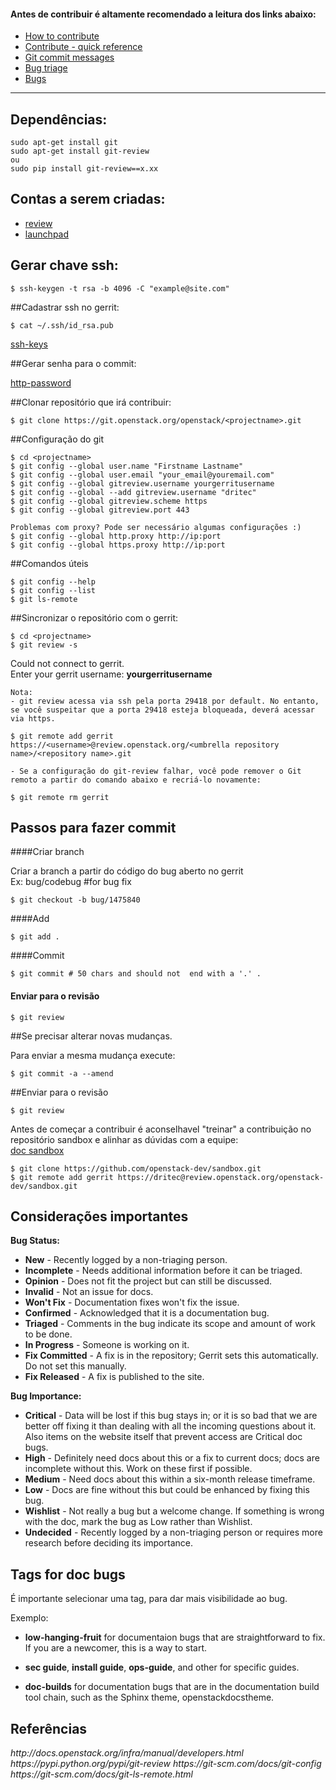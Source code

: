 
#### Antes de contribuir é altamente recomendado a leitura dos links abaixo:

* [How to contribute](https://wiki.openstack.org/wiki/How_To_Contribute)
* [Contribute - quick reference](http://docs.openstack.org/infra/manual/developers.html)
* [Git commit messages](https://wiki.openstack.org/wiki/GitCommitMessages)
* [Bug triage](https://wiki.openstack.org/wiki/BugTriage)
* [Bugs](https://wiki.openstack.org/wiki/Bugs)

---
## Dependências:

```
sudo apt-get install git  
sudo apt-get install git-review  
ou  
sudo pip install git-review==x.xx
```

## Contas a serem criadas:
* [review](https://review.openstack.org/)  
* [launchpad](https://launchpad.net/)



## Gerar chave ssh:
```
$ ssh-keygen -t rsa -b 4096 -C "example@site.com"
```
##Cadastrar ssh no gerrit:
```
$ cat ~/.ssh/id_rsa.pub
```
[ssh-keys](https://review.openstack.org/#/settings/ssh-keys)

##Gerar senha para o commit:

[http-password](https://review.openstack.org/#/settings/http-password)


##Clonar repositório que irá contribuir:
```
$ git clone https://git.openstack.org/openstack/<projectname>.git
```

##Configuração do git
```
$ cd <projectname>
$ git config --global user.name "Firstname Lastname"  
$ git config --global user.email "your_email@youremail.com"  
$ git config --global gitreview.username yourgerritusername  
$ git config --global --add gitreview.username "dritec"  
$ git config --global gitreview.scheme https  
$ git config --global gitreview.port 443  
```

```
Problemas com proxy? Pode ser necessário algumas configurações :)  
$ git config --global http.proxy http://ip:port  
$ git config --global https.proxy http://ip:port  
```

##Comandos úteis
```
$ git config --help  
$ git config --list  
$ git ls-remote  
```

##Sincronizar o repositório com o gerrit:
```
$ cd <projectname>
$ git review -s
```

Could not connect to gerrit.  
Enter your gerrit username: <b>yourgerritusername</b>

```
Nota:
- git review acessa via ssh pela porta 29418 por default. No entanto, se você suspeitar que a porta 29418 esteja bloqueada, deverá acessar via https.  

$ git remote add gerrit https://<username>@review.openstack.org/<umbrella repository name>/<repository name>.git  

- Se a configuração do git-review falhar, você pode remover o Git remoto a partir do comando abaixo e recriá-lo novamente:  

$ git remote rm gerrit
```

## Passos para fazer commit

####Criar branch

Criar a branch a partir do código do bug aberto no gerrit  
Ex: bug/codebug  #for bug fix  
```
$ git checkout -b bug/1475840  
```
####Add  
```
$ git add . 
```
####Commit
```
$ git commit # 50 chars and should not  end with a '.' .
```
#### Enviar para o revisão
```
$ git review
```

##Se precisar alterar novas mudanças. 

Para enviar a mesma mudança execute:
```
$ git commit -a --amend
```
##Enviar para o revisão
```
$ git review
```


Antes de começar a contribuir é aconselhavel "treinar" a contribuição no repositório sandbox e alinhar as dúvidas com a equipe:  
[doc sandbox](http://docs.openstack.org/infra/manual/sandbox.html)  

```
$ git clone https://github.com/openstack-dev/sandbox.git
$ git remote add gerrit https://dritec@review.openstack.org/openstack-dev/sandbox.git
```

## Considerações importantes

**Bug Status:**

* **New** - Recently logged by a non-triaging person.
* **Incomplete** - Needs additional information before it can be triaged.
* **Opinion** - Does not fit the project but can still be discussed.
* **Invalid** - Not an issue for docs.
* **Won't Fix** - Documentation fixes won't fix the issue.
* **Confirmed** - Acknowledged that it is a documentation bug.
* **Triaged** - Comments in the bug indicate its scope and amount of work to
  be done.
* **In Progress** - Someone is working on it.
* **Fix Committed** - A fix is in the repository; Gerrit sets this
  automatically. Do not set this manually.
* **Fix Released** - A fix is published to the site.

**Bug Importance:**

* **Critical** - Data will be lost if this bug stays in; or it is so bad that
  we are better off fixing it than dealing with all the incoming questions
  about it. Also items on the website itself that prevent access are Critical
  doc bugs.
* **High** - Definitely need docs about this or a fix to current docs; docs are
  incomplete without this. Work on these first if possible.
* **Medium** - Need docs about this within a six-month release timeframe.
* **Low** - Docs are fine without this but could be enhanced by fixing this
  bug.
* **Wishlist** - Not really a bug but a welcome change. If something is wrong
  with the doc, mark the bug as Low rather than Wishlist.
* **Undecided** - Recently logged by a non-triaging person or requires more
  research before deciding its importance.


Tags for doc bugs
-----------------
É importante selecionar uma tag, para dar mais visibilidade ao bug.

Exemplo:  

* **low-hanging-fruit** for documentaion bugs that are straightforward to fix.
  If you are a newcomer, this is a way to start.

* **sec guide**, **install guide**, **ops-guide**, and other for specific
  guides.

* **doc-builds** for documentation bugs that are in the documentation build
  tool chain, such as the Sphinx theme, openstackdocstheme.


## Referências 
<i>
http://docs.openstack.org/infra/manual/developers.html  
https://pypi.python.org/pypi/git-review
https://git-scm.com/docs/git-config
https://git-scm.com/docs/git-ls-remote.html 
</i>
